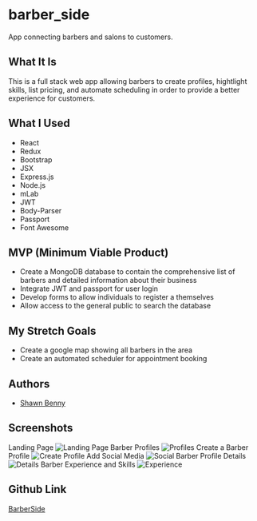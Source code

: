 # barber_side
App connecting barbers and salons to customers.

## What It Is
This is a full stack web app allowing barbers to create profiles, hightlight skills, list pricing, and automate scheduling in order to provide a better experience for customers. 

## What I Used
* React
* Redux
* Bootstrap
* JSX
* Express.js
* Node.js
* mLab
* JWT
* Body-Parser
* Passport
* Font Awesome


## MVP (Minimum Viable Product)
* Create a MongoDB database to contain the comprehensive list of barbers and detailed information about their business
* Integrate JWT and passport for user login
* Develop forms to allow individuals to register a themselves
* Allow access to the general public to search the database

## My Stretch Goals
* Create a google map showing all barbers in the area
* Create an automated scheduler for appointment booking

## Authors
* [Shawn Benny](https://github.com/sbenn9210)


## Screenshots
Landing Page
![Landing Page](https://i.imgur.com/Rr82y3q.png)
Barber Profiles
![Profiles](https://i.imgur.com/vVpuE4Y.png)
Create a Barber Profile
![Create Profile](https://i.imgur.com/1i5iYyf.png)
Add Social Media
![Social](https://i.imgur.com/giKw34t.png)
Barber Profile Details
![Details](https://i.imgur.com/R8tGjl7.png)
Barber Experience and Skills
![Experience](https://i.imgur.com/xNTvWOi.png)


## Github Link
[BarberSide](https://github.com/sbenn9210/barber_side)



